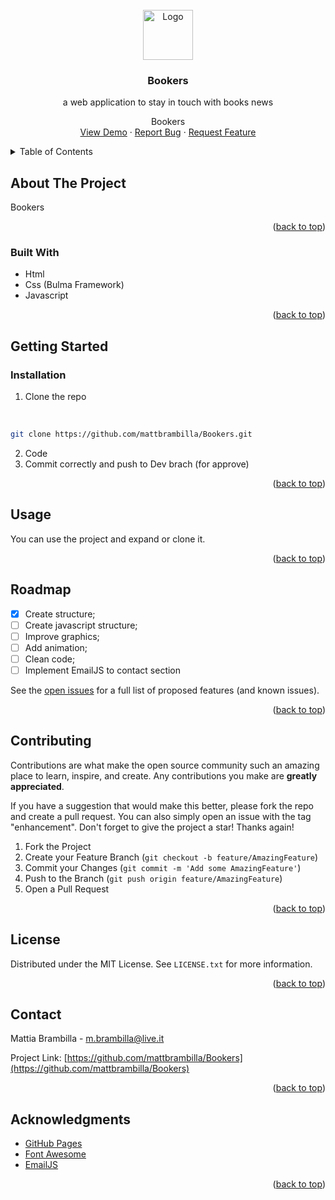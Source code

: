 <div id="top"></div>

<!-- PROJECT LOGO -->
<br />
<div align="center">
  <a href="https://github.com/mattbrambilla/Bookers/blob/main/README.md">
    <img src="img/bookicon.ico" alt="Logo" width="80" height="80">
  </a>

  <h3 align="center">Bookers</h3>
  <p>a web application to stay in touch with books news</p>

  <p align="center">
    Bookers
    <br />
    <a href="https://mattbrambilla.github.io/Bookers/"/">View Demo</a>
    ·
    <a href="https://github.com/mattbrambilla/Bookers/issues">Report Bug</a>
    ·
    <a href="https://github.com/mattbrambilla/Bookers/issues">Request Feature</a>
  </p>
</div>


<!-- TABLE OF CONTENTS -->
<details>
  <summary>Table of Contents</summary>
  <ol>
    <li>
      <a href="#about-the-project">About The Project</a>
      <ul>
        <li><a href="#built-with">Built With</a></li>
      </ul>
    </li>
    <li>
      <a href="#getting-started">Getting Started</a>
      <ul>
        <li><a href="#prerequisites">Prerequisites</a></li>
        <li><a href="#installation">Installation</a></li>
      </ul>
    </li>
    <li><a href="#usage">Usage</a></li>
    <li><a href="#roadmap">Roadmap</a></li>
    <li><a href="#contributing">Contributing</a></li>
    <li><a href="#license">License</a></li>
    <li><a href="#contact">Contact</a></li>
    <li><a href="#acknowledgments">Acknowledgments</a></li>
  </ol>
</details>



<!-- ABOUT THE PROJECT -->
## About The Project

Bookers

<p align="right">(<a href="#top">back to top</a>)</p>



### Built With

* Html
* Css (Bulma Framework)
* Javascript

<p align="right">(<a href="#top">back to top</a>)</p>



<!-- GETTING STARTED -->
## Getting Started

### Installation

1. Clone the repo
</br>

   ```sh
   git clone https://github.com/mattbrambilla/Bookers.git
   ```
2. Code
3. Commit correctly and push to Dev brach (for approve)

<p align="right">(<a href="#top">back to top</a>)</p>



<!-- USAGE EXAMPLES -->
## Usage

You can use the project and expand or clone it.

<p align="right">(<a href="#top">back to top</a>)</p>



<!-- ROADMAP -->
## Roadmap

- [x] Create structure;
- [ ] Create javascript structure;
- [ ] Improve graphics;
- [ ] Add animation;
- [ ] Clean code;
- [ ] Implement EmailJS to contact section

See the [open issues](https://github.com/mattbrambilla/Bookers/issues) for a full list of proposed features (and known issues).

<p align="right">(<a href="#top">back to top</a>)</p>



<!-- CONTRIBUTING -->
## Contributing

Contributions are what make the open source community such an amazing place to learn, inspire, and create. Any contributions you make are **greatly appreciated**.

If you have a suggestion that would make this better, please fork the repo and create a pull request. You can also simply open an issue with the tag "enhancement".
Don't forget to give the project a star! Thanks again!

1. Fork the Project
2. Create your Feature Branch (`git checkout -b feature/AmazingFeature`)
3. Commit your Changes (`git commit -m 'Add some AmazingFeature'`)
4. Push to the Branch (`git push origin feature/AmazingFeature`)
5. Open a Pull Request

<p align="right">(<a href="#top">back to top</a>)</p>



<!-- LICENSE -->
## License

Distributed under the MIT License. See `LICENSE.txt` for more information.

<p align="right">(<a href="#top">back to top</a>)</p>



<!-- CONTACT -->
## Contact

Mattia Brambilla - m.brambilla@live.it

Project Link: [https://github.com/mattbrambilla/Bookers](https://github.com/mattbrambilla/Bookers)

<p align="right">(<a href="#top">back to top</a>)</p>



<!-- ACKNOWLEDGMENTS -->
## Acknowledgments

* [GitHub Pages](https://pages.github.com)
* [Font Awesome](https://fontawesome.com)
* [EmailJS](https://www.emailjs.com/)

<p align="right">(<a href="#top">back to top</a>)</p>


[contributors-shield]: https://img.shields.io/github/contributors/mattbrambilla/Bookers.svg?style=for-the-badge
[contributors-url]: https://github.com/mattbrambilla/Bookers/graphs/contributors
[forks-shield]: https://img.shields.io/github/forks/mattbrambilla/Bookers.svg?style=for-the-badge
[forks-url]: https://github.com/mattbrambilla/Bookers/network/members
[stars-shield]: https://img.shields.io/github/stars/mattbrambilla/Bookers.svg?style=for-the-badge
[stars-url]: https://github.com/mattbrambilla/Bookers/stargazers
[issues-shield]: https://img.shields.io/github/issues/mattbrambilla/Bookers.svg?style=for-the-badge
[issues-url]: https://github.com/mattbrambilla/Bookers/issues
[license-shield]: https://img.shields.io/github/license/mattbrambilla/Bookers.svg?style=for-the-badge
[license-url]: https://github.com/mattbrambilla/Bookers/blob/main/LICENSE.txt
[linkedin-shield]: https://img.shields.io/badge/-LinkedIn-black.svg?style=for-the-badge&logo=linkedin&colorB=555
[linkedin-url]: https://www.linkedin.com/in/brambillam/
[product-screenshot]: images/screenshot.png
